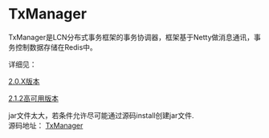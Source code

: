 # TxManager 
TxManager是LCN分布式事务框架的事务协调器，框架基于Netty做消息通讯，事务控制数据存储在Redis中。


详细见：

[2.0.X版本](/README2.0.1.md) 


[2.1.2高可用版本](/README2.1.2.md) 



jar文件太大，若条件允许尽可能通过源码install创建jar文件.  
源码地址： [TxManager](https://github.com/1991wangliang/tx-lcn/tree/master/tx-manager)
